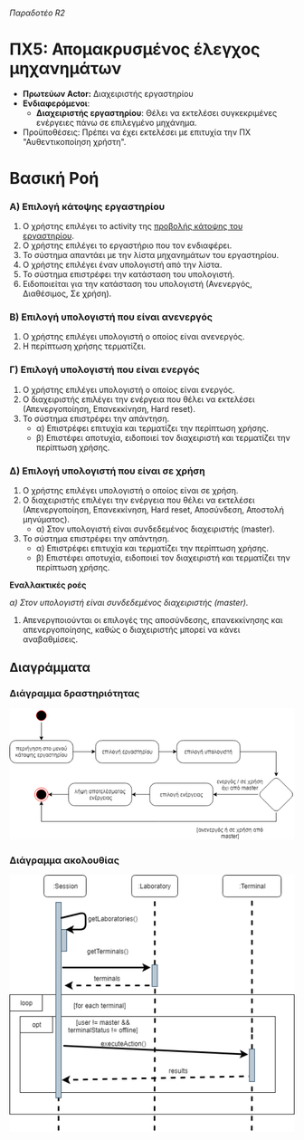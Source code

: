 ###### Παραδοτέο R2

# ΠΧ5: Απομακρυσμένος έλεγχος μηχανημάτων

* **Πρωτεύων Actor:** Διαχειριστής εργαστηρίου
* **Ενδιαφερόμενοι**:
    * **Διαχειριστής εργαστηρίου**: Θέλει να εκτελέσει συγκεκριμένες ενέργειες πάνω σε επιλεγμένο μηχάνημα.
* Προϋποθέσεις: Πρέπει να έχει εκτελέσει με επιτυχία την ΠΧ "Αυθεντικοποίηση χρήστη".

# Βασική Ροή

### Α) Επιλογή κάτοψης εργαστηρίου

1. Ο χρήστης επιλέγει το activity της [προβολής κάτοψης του εργαστηρίου](uc4-lab-view.md).
2. Ο χρήστης επιλέγει το εργαστήριο που τον ενδιαφέρει.
3. Το σύστημα απαντάει με την λίστα μηχανημάτων του εργαστηρίου.
4. O χρήστης επιλέγει έναν υπολογιστή από την λίστα.
5. Το σύστημα επιστρέφει την κατάσταση του υπολογιστή.
6. Ειδοποιείται για την κατάσταση του υπολογιστή (Ανενεργός, Διαθέσιμος, Σε χρήση).

### Β) Επιλογή υπολογιστή που είναι ανενεργός

1. Ο χρήστης επιλέγει υπολογιστή ο οποίος είναι ανενεργός.
2. Η περίπτωση χρήσης τερματίζει.

### Γ) Επιλογή υπολογιστή που είναι ενεργός

1. Ο χρήστης επιλέγει υπολογιστή ο οποίος είναι ενεργός.
2. Ο διαχειριστής επιλέγει την ενέργεια που θέλει να εκτελέσει (Απενεργοποίηση, Επανεκκίνηση, Hard reset).
3. Το σύστημα επιστρέφει την απάντηση.
    * α) Επιστρέφει επιτυχία και τερματίζει την περίπτωση χρήσης.
    * β) Επιστέφει αποτυχία, ειδοποιεί τον διαχειριστή και τερματίζει την περίπτωση χρήσης.

### Δ) Επιλογή υπολογιστή που είναι σε χρήση

1. Ο χρήστης επιλέγει υπολογιστή ο οποίος είναι σε χρήση.
2. Ο διαχειριστής επιλέγει την ενέργεια που θέλει να εκτελέσει (Απενεργοποίηση, Επανεκκίνηση, Hard reset, Αποσύνδεση, Αποστολή μηνύματος).
    * α) Στον υπολογιστή είναι συνδεδεμένος διαχειριστής (master).
3. Το σύστημα επιστρέφει την απάντηση.
    * α) Επιστρέφει επιτυχία και τερματίζει την περίπτωση χρήσης.
    * β) Επιστέφει αποτυχία, ειδοποιεί τον διαχειριστή και τερματίζει την περίπτωση χρήσης.

**Εναλλακτικές ροές**

*α) Στον υπολογιστή είναι συνδεδεμένος διαχειριστής (master).*
1. Απενεργποιούνται οι επιλογές της αποσύνδεσης, επανεκκίνησης και απενεργοποίησης, καθώς ο διαχειριστής μπορεί να κάνει αναβαθμίσεις.

## Διαγράμματα

### Διάγραμμα δραστηριότητας

![](uc5-activity.png)

### Διάγραμμα ακολουθίας

![](uc5-seq.png)
